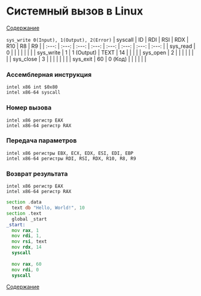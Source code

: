 # Системный вызов в Linux
[Содержание](../README.md)

` sys_write 0(Input), 1(Output), 2(Error) `
| syscall | ID | RDI | RSI | RDX | R10 | R8 | R9 |
| :---: | :---: | :---: | :---: | :---: | :---: | :---: | :---: |
| sys_read  | 0  |   |  |  |  |  |  |
| sys_write | 1  | 1 (Output)  | TEXT  | 14 |  |  |  |
| sys_open  | 2  |   |  |  |  |  |  |
| sys_close | 3  |   |  |  |  |  |  |
| sys_exit  | 60 | 0 (Код)  |  |  |  |  |  |
### Aссемблерная инструкция
```
intel x86 int $0x80
intel x86-64 syscall
```
### Номер вызова
```
intel x86 регистр EAX
intel x86-64 регистр RAX
```
### Передача параметров
```
intel x86 регистры EBX, ECX, EDX, ESI, EDI, EBP
intel x86-64 регистры RDI, RSI, RDX, R10, R8, R9
```
### Возврат результата
```
intel x86 регистр EAX
intel x86-64 регистр RAX
```
```asm
section .data
  text db "Hello, World!", 10
section .text
  global _start
_start:
  mov rax, 1
  mov rdi, 1,
  mov rsi, text
  mov rdx, 14
  syscall
  
  mov rax, 60
  mov rdi, 0
  syscall
```
[Содержание](../README.md)
